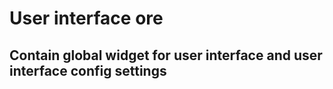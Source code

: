 # User interface ore

## Contain global widget for user interface and user interface config settings
